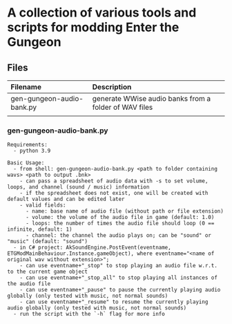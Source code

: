 # A collection of various tools and scripts for modding Enter the Gungeon

## Files

| Filename                  | Description                                           |
|:--------------------------|:------------------------------------------------------|
| gen-gungeon-audio-bank.py | generate WWise audio banks from a folder of WAV files |
|                           |                                                       |

### gen-gungeon-audio-bank.py

```
Requirements:
  - python 3.9

Basic Usage:
  - from shell: gen-gungeon-audio-bank.py <path to folder containing wavs> <path to output .bnk>
    - can pass a spreadsheet of audio data with -s to set volume, loops, and channel (sound / music) information
    - if the spreadsheet does not exist, one will be created with default values and can be edited later
    - valid fields:
      - name: base name of audio file (without path or file extension)
      - volume: the volume of the audio file in game (default: 1.0)
      - loops: the number of times the audio file should loop (0 == infinite, default: 1)
      - channel: the channel the audio plays on; can be "sound" or "music" (default: "sound")
  - in C# project: AkSoundEngine.PostEvent(eventname, ETGModMainBehaviour.Instance.gameObject), where eventname="<name of original wav without extension>";
    - can use eventname+"_stop" to stop playing an audio file w.r.t. to the current game object
    - can use eventname+"_stop_all" to stop playing all instances of the audio file
    - can use eventname+"_pause" to pause the currently playing audio globally (only tested with music, not normal sounds)
    - can use eventname+"_resume" to resume the currently playing audio globally (only tested with music, not normal sounds)
  - run the script with the `-h` flag for more info
```

